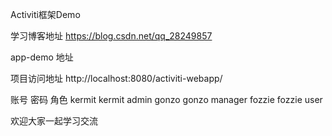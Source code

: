 Activiti框架Demo

学习博客地址
https://blog.csdn.net/qq_28249857

app-demo 地址

项目访问地址
http://localhost:8080/activiti-webapp/

账号  	密码	    角色
kermit	kermit	admin
gonzo	gonzo	manager
fozzie	fozzie	user

欢迎大家一起学习交流
